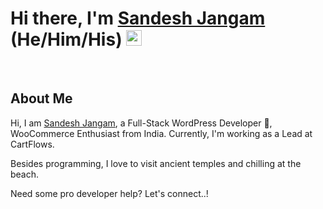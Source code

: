 <!--
### Hi there 👋
**sandeshjangam/sandeshjangam** is a ✨ _special_ ✨ repository because its `README.md` (this file) appears on your GitHub profile.

Here are some ideas to get you started:

- 🔭 I’m currently working on ...
- 🌱 I’m currently learning ...
- 👯 I’m looking to collaborate on ...
- 🤔 I’m looking for help with ...
- 💬 Ask me about ...
- 📫 How to reach me: ...
- 😄 Pronouns: ...
- ⚡ Fun fact: ...
-->

<!----------------------------- Hi there, I'm Sandesh ------------------------------>
<div align="left">
    <h1>Hi there, I'm <a href="https://techiesandesh.com/" target="_blank">Sandesh Jangam</a> (He/Him/His) <img src="https://media.giphy.com/media/hvRJCLFzcasrR4ia7z/giphy.gif" width="25px"> </h1>
</div>

<!------------------------------------- About Me ----------------------------------------->
<div align="left">
    <br/>
    <h2>About Me</h2>
    <p>Hi, I am <a href="https://techiesandesh.com/" target="_blank">Sandesh Jangam</a>, a Full-Stack WordPress Developer 🚀, WooCommerce Enthusiast from India. Currently, I'm working as a Lead at CartFlows.</p>
    <p>Besides programming, I love to visit ancient temples and chilling at the beach.</p>
    <p>Need some pro developer help? Let's connect..!</p>
</div>

